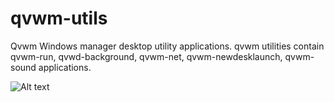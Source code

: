 qvwm-utils
==========

Qvwm Windows manager desktop utility applications.
qvwm utilities contain qvwm-run, qvwd-background, qvwm-net, qvwm-newdesklaunch, qvwm-sound applications.

![Alt text](http://www.linuxprogramlama.com/images/qvwm.jpg "Optional title")


